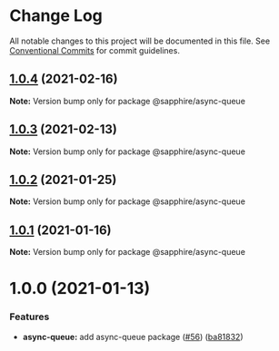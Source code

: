 # Change Log

All notable changes to this project will be documented in this file.
See [Conventional Commits](https://conventionalcommits.org) for commit guidelines.

## [1.0.4](https://github.com/sapphire-project/utilities/compare/@sapphire/async-queue@1.0.3...@sapphire/async-queue@1.0.4) (2021-02-16)

**Note:** Version bump only for package @sapphire/async-queue

## [1.0.3](https://github.com/sapphire-project/utilities/compare/@sapphire/async-queue@1.0.2...@sapphire/async-queue@1.0.3) (2021-02-13)

**Note:** Version bump only for package @sapphire/async-queue

## [1.0.2](https://github.com/sapphire-project/utilities/compare/@sapphire/async-queue@1.0.1...@sapphire/async-queue@1.0.2) (2021-01-25)

**Note:** Version bump only for package @sapphire/async-queue

## [1.0.1](https://github.com/sapphire-project/utilities/compare/@sapphire/async-queue@1.0.0...@sapphire/async-queue@1.0.1) (2021-01-16)

**Note:** Version bump only for package @sapphire/async-queue

# 1.0.0 (2021-01-13)

### Features

-   **async-queue:** add async-queue package ([#56](https://github.com/sapphire-project/utilities/issues/56)) ([ba81832](https://github.com/sapphire-project/utilities/commit/ba8183287dbbc3f3d7d79af6d5a2d3dd8d62f63e))
